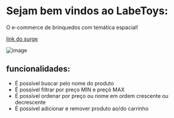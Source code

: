 # Sejam bem vindos ao LabeToys: 

O e-commerce de brinquedos com temática espacial!

[link do surge](http://spicy-carpenter.surge.sh
)

![image](https://user-images.githubusercontent.com/65303066/168702213-0cc4efa8-ae6b-44c8-ad09-6318bceb6077.png)

## funcionalidades:

* É possível buscar pelo nome do produto
* É possível filtrar por preço MIN e preçõ MAX
* É possível ordenar por preço ou nome em ordem crescente ou decrescente
* É possível adicionar e remover produto ao/do carrinho
